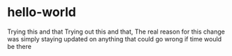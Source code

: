 # hello-world
Trying this and that
Trying out this and that,
The real reason for this change was simply staying updated on anything that could go wrong if time would be there

